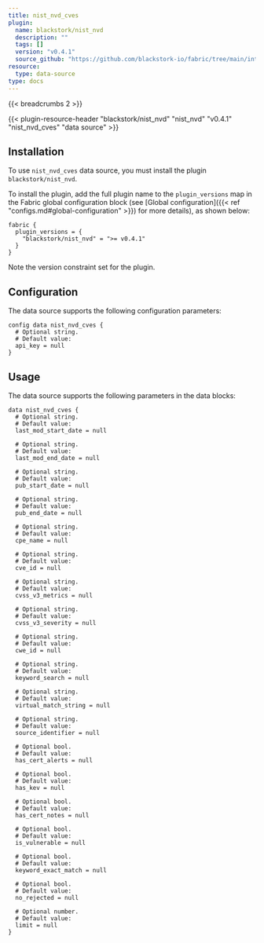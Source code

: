 ```yaml
---
title: nist_nvd_cves
plugin:
  name: blackstork/nist_nvd
  description: ""
  tags: []
  version: "v0.4.1"
  source_github: "https://github.com/blackstork-io/fabric/tree/main/internal/nistnvd/"
resource:
  type: data-source
type: docs
---
```


{{< breadcrumbs 2 >}}

{{< plugin-resource-header "blackstork/nist_nvd" "nist_nvd" "v0.4.1" "nist_nvd_cves" "data source" >}}

## Installation

To use `nist_nvd_cves` data source, you must install the plugin `blackstork/nist_nvd`.

To install the plugin, add the full plugin name to the `plugin_versions` map in the Fabric global configuration block (see [Global configuration]({{< ref "configs.md#global-configuration" >}}) for more details), as shown below:

```hcl
fabric {
  plugin_versions = {
    "blackstork/nist_nvd" = ">= v0.4.1"
  }
}
```

Note the version constraint set for the plugin.

## Configuration

The data source supports the following configuration parameters:

```hcl
config data nist_nvd_cves {
  # Optional string.
  # Default value:
  api_key = null
}
```

## Usage

The data source supports the following parameters in the data blocks:

```hcl
data nist_nvd_cves {
  # Optional string.
  # Default value:
  last_mod_start_date = null

  # Optional string.
  # Default value:
  last_mod_end_date = null

  # Optional string.
  # Default value:
  pub_start_date = null

  # Optional string.
  # Default value:
  pub_end_date = null

  # Optional string.
  # Default value:
  cpe_name = null

  # Optional string.
  # Default value:
  cve_id = null

  # Optional string.
  # Default value:
  cvss_v3_metrics = null

  # Optional string.
  # Default value:
  cvss_v3_severity = null

  # Optional string.
  # Default value:
  cwe_id = null

  # Optional string.
  # Default value:
  keyword_search = null

  # Optional string.
  # Default value:
  virtual_match_string = null

  # Optional string.
  # Default value:
  source_identifier = null

  # Optional bool.
  # Default value:
  has_cert_alerts = null

  # Optional bool.
  # Default value:
  has_kev = null

  # Optional bool.
  # Default value:
  has_cert_notes = null

  # Optional bool.
  # Default value:
  is_vulnerable = null

  # Optional bool.
  # Default value:
  keyword_exact_match = null

  # Optional bool.
  # Default value:
  no_rejected = null

  # Optional number.
  # Default value:
  limit = null
}
```